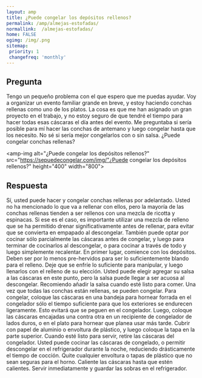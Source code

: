 ```yaml
---
layout: amp
title: ¿Puede congelar los depósitos rellenos?  
permalink: /amp/almejas-estofadas/
normallink:  /almejas-estofadas/
home: FALSE
ogimg: /img/.png
sitemap:
 priority: 1
 changefreq: 'monthly'
---
```




## Pregunta

Tengo un pequeño problema con el que espero que me puedas ayudar. Voy a organizar un evento familiar grande en breve, y estoy haciendo conchas rellenas como uno de los platos. La cosa es que me han asignado un gran proyecto en el trabajo, y no estoy seguro de que tendré el tiempo para hacer todas esas cáscaras el día antes del evento. Me preguntaba si sería posible para mí hacer las conchas de antemano y luego congelar hasta que los necesito. No sé si sería mejor congelarlos con o sin salsa. ¿Puede congelar conchas rellenas?


<amp-img alt="¿Puede congelar los depósitos rellenos?" src="https://sepuedecongelar.com/img/"¿Puede congelar los depósitos rellenos?" height="400" width="800"></amp-img>


## Respuesta

Sí, usted puede hacer y congelar conchas rellenas por adelantado. Usted no ha mencionado lo que va a rellenar con ellos, pero la mayoría de las conchas rellenas tienden a ser rellenos con una mezcla de ricotta y espinacas. Si ese es el caso, es importante utilizar una mezcla de relleno que se ha permitido drenar significativamente antes de rellenar, para evitar que se convierta en empapado al descongelar. También puede optar por cocinar sólo parcialmente las cáscaras antes de congelar, y luego para terminar de cocinarlos al descongelar, o para cocinar a través de todo y luego simplemente recalentar.
En primer lugar, comience con los depósitos. Deben ser por lo menos pre-hervidos para ser lo suficientemente blando para el relleno. Deje que se enfríe lo suficiente para manipular, y luego llenarlos con el relleno de su elección. Usted puede elegir agregar su salsa a las cáscaras en este punto, pero la salsa puede llegar a ser acuosa al descongelar. Recomiendo añadir la salsa cuando esté listo para comer. Una vez que todas las conchas están rellenas, se pueden congelar. Para congelar, coloque las cáscaras en una bandeja para hornear forrada en el congelador sólo el tiempo suficiente para que los exteriores se endurecen ligeramente. Esto evitará que se peguen en el congelador. Luego, coloque las cáscaras encajadas una contra otra en un recipiente de congelador de lados duros, o en el plato para hornear que planea usar más tarde. Cubrir con papel de aluminio o envoltura de plástico, y luego coloque la tapa en la parte superior.
Cuando esté listo para servir, retire las cáscaras del congelador. Usted puede cocinar las cáscaras de congelado, o permitir descongelar en el refrigerador durante la noche, reduciendo drásticamente el tiempo de cocción. Quite cualquier envoltura o tapas de plástico que no sean seguras para el horno. Caliente las cáscaras hasta que estén calientes. Servir inmediatamente y guardar las sobras en el refrigerador.
